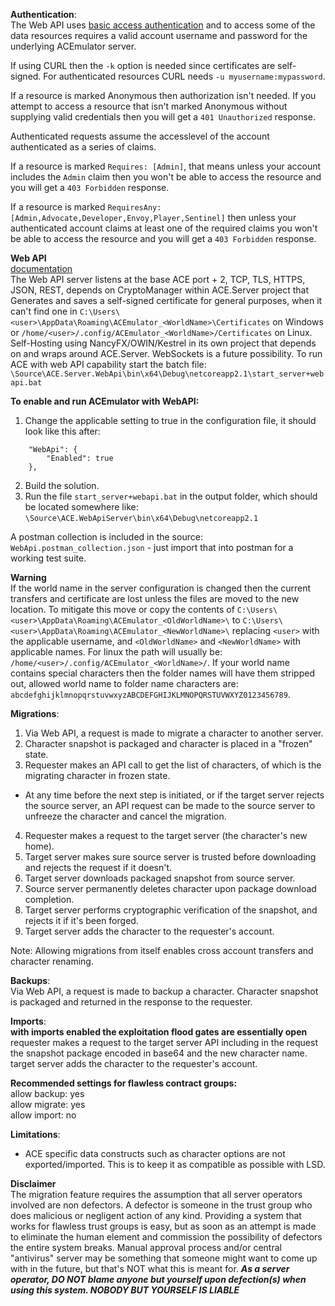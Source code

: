 **Authentication**:<br>
The Web API uses [basic access authentication](https://en.wikipedia.org/wiki/Basic_access_authentication) and to access some of the data resources requires a valid account username and password for the underlying ACEmulator server.

If using CURL then the `-k` option is needed since certificates are self-signed.  For authenticated resources CURL needs `-u myusername:mypassword`.

If a resource is marked Anonymous then authorization isn't needed.  If you attempt to access a resource that isn't marked Anonymous without supplying valid credentials then you will get a `401 Unauthorized` response.

Authenticated requests assume the accesslevel of the account authenticated as a series of claims.

If a resource is marked `Requires: [Admin]`, that means unless your account includes the `Admin` claim then you won't be able to access the resource and you will get a `403 Forbidden` response.

If a resource is marked `RequiresAny: [Admin,Advocate,Developer,Envoy,Player,Sentinel]` then unless your authenticated account claims at least one of the required claims you won't be able to access the resource and you will get a `403 Forbidden` response.

**Web API**<br>
[documentation](https://documenter.getpostman.com/view/6422801/RznLHGgq)<br>
The Web API server listens at the base ACE port + 2, TCP, TLS, HTTPS, JSON, REST, depends on CryptoManager within ACE.Server project that Generates and saves a self-signed certificate for general purposes, when it can't find one in `C:\Users\<user>\AppData\Roaming\ACEmulator_<WorldName>\Certificates` on Windows or `/home/<user>/.config/ACEmulator_<WorldName>/Certificates` on Linux.  Self-Hosting using NancyFX/OWIN/Kestrel in its own project that depends on and wraps around ACE.Server.  WebSockets is a future possibility.  To run ACE with web API capability start the batch file: `\Source\ACE.Server.WebApi\bin\x64\Debug\netcoreapp2.1\start_server+webapi.bat`

**To enable and run ACEmulator with WebAPI:**<br>
1) Change the applicable setting to true in the configuration file, it should look like this after:

```
    "WebApi": {
        "Enabled": true
    },
```

2) Build the solution. 
3) Run the file `start_server+webapi.bat` in the output folder, which should be located somewhere like: `\Source\ACE.WebApiServer\bin\x64\Debug\netcoreapp2.1`

A postman collection is included in the source: `WebApi.postman_collection.json` - just import that into postman for a working test suite.

**Warning**<br>
If the world name in the server configuration is changed then the current transfers and certificate are lost unless the files are moved to the new location.  To mitigate this move or copy the contents of `C:\Users\<user>\AppData\Roaming\ACEmulator_<OldWorldName>\` to `C:\Users\<user>\AppData\Roaming\ACEmulator_<NewWorldName>\` replacing `<user>` with the applicable username, and `<OldWorldName>` and `<NewWorldName>` with applicable names.  For linux the path will usually be: `/home/<user>/.config/ACEmulator_<WorldName>/`.  If your world name contains special characters then the folder names will have them stripped out, allowed world name to folder name characters are: `abcdefghijklmnopqrstuvwxyzABCDEFGHIJKLMNOPQRSTUVWXYZ0123456789`.

**Migrations**:<br>

1. Via Web API, a request is made to migrate a character to another server.
2. Character snapshot is packaged and character is  placed in a "frozen" state.
3. Requester makes an API call to get the list of characters, of which is the migrating character in frozen state.
* At any time before the next step is initiated, or if the target server rejects the source server, an API request can be made to the source server to unfreeze the character and cancel the migration.
4. Requester makes a request to the target server (the character's new home).
5. Target server makes sure source server is trusted before downloading and rejects the request if it doesn't.
6. Target server downloads packaged snapshot from source server.
7. Source server permanently deletes character upon package download completion.
8. Target server performs cryptographic verification of the snapshot, and rejects it if it's been forged.
9. Target server adds the character to the requester's account.

Note:  Allowing migrations from itself enables cross account transfers and character renaming.

**Backups**:<br>
Via Web API, a request is made to backup a character.
Character snapshot is packaged and returned in the response to the requester.

**Imports**:<br>
**with imports enabled the exploitation flood gates are essentially open**<br>
requester makes a request to the target server API including in the request the snapshot package encoded in base64 and the new character name.
target server adds the character to the requester's account.

**Recommended settings for flawless contract groups:**<br>
allow backup: yes<br>
allow migrate: yes<br>
allow import: no<br>

**Limitations**:<br>
- ACE specific data constructs such as character options are not exported/imported.  This is to keep it as compatible as possible with LSD.

**Disclaimer**<br>
The migration feature requires the assumption that all server operators involved are non defectors.  A defector is someone in the trust group who does malicious or negligent action of any kind.  Providing a system that works for flawless trust groups is easy, but as soon as an attempt is made to eliminate the human element and commission the possibility of defectors the entire system breaks.  Manual approval process and/or central "antivirus" server may be something that someone might want to come up with in the future, but that's NOT what this is meant for.  **_As a server operator, DO NOT blame anyone but yourself upon defection(s) when using this system.  NOBODY BUT YOURSELF IS LIABLE_**
